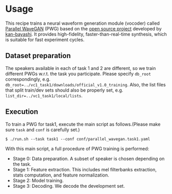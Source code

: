 # Usage 

This recipe trains a neural waveform generation module (vocoder) called [Parallel WaveGAN](https://arxiv.org/abs/1910.11480) (PWG) based on the [open source project](https://github.com/kan-bayashi/ParallelWaveGAN) developed by [kan-bayashi](https://github.com/kan-bayashi). It provides high-fidelity, faster-than-real-time synthesis, which is suitable for fast experiment cycles.

## Dataset preparation

The speakers available in each of task 1 and 2 are different, so we train different PWGs w.r.t. the task you participate. Please specify `db_root` correspondingly, e.g. `db_root=../vc1_task1/downloads/official_v1.0_training`. Also, the list files that split train/dev sets should also be properly set, e.g. `list_dir=../vc1_task1/local/lists`.

## Execution

To train a PWG for task1, execute the main script as follows.(Please make sure `task` and `conf` is carefully set.)

```
$ ./run.sh --task task1 --conf conf/parallel_wavegan.task1.yaml
```

With this main script, a full procedure of PWG training is performed:

- Stage 0: Data preparation. A subset of speaker is chosen depending on the task.
- Stage 1: Feature extraction. This includes mel filterbanks extraction, stats computation, and feature normalization.
- Stage 2: Model training.
- Stage 3: Decoding. We decode the development set.
